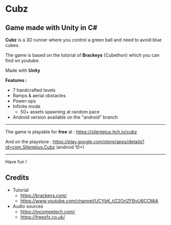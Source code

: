 # Cubz
## Game made with Unity in C#

**Cubz** is a 3D runner where you control a green ball and need to avoid blue cubes.

The game is based on the tutorial of **Brackeys** (Cubethon) which you can find on youtube.

Made with **Unity**

**Features :**

* 7 handcrafted levels
* Ramps & aerial obstacles
* Power-ups
* Infinite mode
  * 50+ assets spawning at random pace
* Android version available on the "android" branch

---
The game is playable for **free** at : https://silenteius.itch.io/cubz

And on the playstore : https://play.google.com/store/apps/details?id=com.Silenteius.Cubz (android 10+)

---

Have fun ! 

## Credits
* Tutorial
  * https://brackeys.com/
  * https://www.youtube.com/channel/UCYbK_tjZ2OrIZFBvU6CCMiA
* Audio sources
  * https://incompetech.com/
  * https://freesfx.co.uk/
